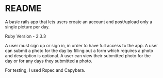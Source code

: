 # README

A basic rails app that lets users create an account and post/upload only a single picture per day.

Ruby Version - 2.3.3

A user must sign up or sign in, in order to have full access to the app.
A user can submit a photo for the day by filling out a form which requires a photo and description is optional.
A user can view their submitted photo for the day or for any days they submitted a photo.

For testing, I used Rspec and Capybara.
